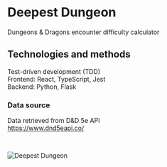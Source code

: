 # Deepest Dungeon

Dungeons & Dragons encounter difficulty calculator

## Technologies and methods

Test-driven development (TDD)
<br>
Frontend: React, TypeScript, Jest
<br>
Backend: Python, Flask

### Data source

Data retrieved from D&D 5e API
<br>
https://www.dnd5eapi.co/

<br>

![Deepest Dungeon](/images/deepest_dungeon.png)
